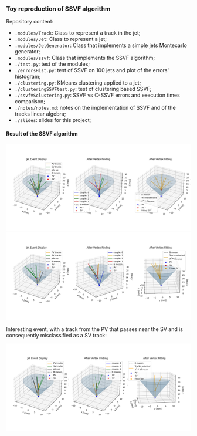 ### Toy reproduction of SSVF algorithm

Repository content:
- `.modules/Track`: Class to represent a track in the jet;
- `.modules/Jet`: Class to represent a jet;
- `.modules/JetGenerator`: Class that implements a simple jets Montecarlo generator;
- `.modules/ssvf`: Class that implements the SSVF algorithm;
- `./test.py`: test of the modules;
- `./errorsHist.py`: test of SSVF on 100 jets and plot of the errors' histogram;
- `./clustering.py`: KMeans clustering applied to a jet;
- `./clusteringSSVFtest.py`: test of clustering based SSVF;
- `./ssvfVSclustering.py`: SSVF vs C-SSVF errors and execution times comparison;
- `./notes/notes.md`: notes on the implementation of SSVF and of the tracks linear algebra;
- `./slides`: slides for this project;

#### Result of the SSVF algorithm
<center>
<img src="./screenshots/jetEventCone2.jpg" alt="drawing" width="700"/>
</center>

<center>
<img src="./screenshots/event2.jpg" alt="drawing" width="700"/>
</center>

Interesting event, with a track from the PV that passes near the SV and is consequently  misclassified as a SV track:
<center>
<img src="./screenshots/noise1.png" alt="drawing" width="700"/>
</center>
